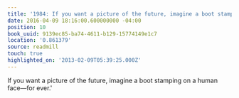 ```yaml
---
title: '1984: If you want a picture of the future, imagine a boot stamping…'
date: 2016-04-09 18:16:00.600000000 -04:00
position: 10
book_uuid: 9139ec85-ba74-4611-b129-15774149e1c7
location: '0.861379'
source: readmill
touch: true
highlighted_on: '2013-02-09T05:39:25.000Z'
---
```


If you want a picture of the future, imagine a boot stamping on a human face—for ever.'